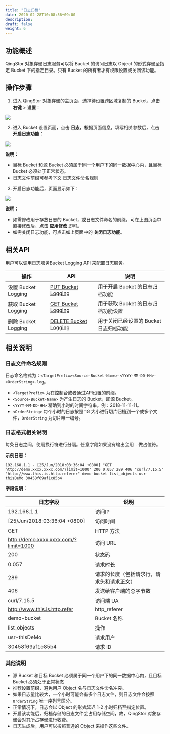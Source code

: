 ```yaml
---
title: "日志归档"
date: 2020-02-28T10:08:56+09:00
description:
draft: false
weight: 6
---
```


## 功能概述

QingStor 对象存储日志服务可以将 Bucket 的访问日志以 Object 的形式存储至指定 Bucket 下的指定目录。只有 Bucket 的所有者才有权限设置或关闭该功能。

## 操作步骤

1. 进入 QingStor 对象存储的主页面，选择待设置跨区域复制的 Bucket，点击 **右键** > **设置**：

 ![](/storage/object-storage/_images/set_bucket_logging1.png)

2. 进入 Bucket 设置页面，点击 **日志**，根据页面信息，填写相关参数后，点击 **开启日志功能**：

 ![](/storage/object-storage/_images/set_bucket_logging2.png)

 **说明：**
   - 目标 Bucket 和源 Bucket 必须属于同一个用户下的同一数据中心内，且目标 Bucket 必须处于正常状态。
   - 日志文件前缀可参考下文 [日志文件命名规则](#日志文件命名规则)
   

3. 开启日志功能后，页面显示如下：

 ![](/storage/object-storage/_images/set_bucket_logging3.png)

 **说明：**
   - 如需修改用于存放日志的 Bucket，或日志文件命名的前缀，可在上图页面中直接修改后，点击 **应用修改** 即可。
   - 如需关闭日志功能，可点击如上页面中的 **关闭日志功能**。


## 相关API

用户可以调用日志服务Bucket Logging API 来配置日志服务。

|操作|API|说明|
|--|--|--|
|设置 Bucket Logging|[PUT Bucket Logging](/storage/object-storage/api/bucket/logging/put_logging)|用于开启 Bucket 的日志归档功能|
|获取 Bucket Logging|[GET Bucket Logging](/storage/object-storage/api/bucket/logging/get_logging)|用于获取 Bucket 的日志归档功能设置|
|删除 Bucket Logging|[DELETE Bucket Logging](/storage/object-storage/api/bucket/logging/delete_logging)|用于关闭已经设置的 Bucket 日志归档功能|

## 相关说明

### 日志文件命名规则

日志命名格式为：`<TargetPrefix><Source-Bucket-Name>-<YYYY-MM-DD-HH>-<OrderString>.log`。
- `<TargetPrefix>` 为在控制台或者通过API设置的前缀。
- `<Source-Bucket-Name>` 为产生日志的 Bucket，即源 Bucket。
- `<YYYY-MM-DD-HH>` 精确到小时的时间字符串。例：2018-11-11-11。
- `<OrderString>` 每个小时的日志按照 1G 大小进行切片归档到一个或多个文件，`OrderString` 为切片唯一编号。

### 日志格式相关说明

每条日志之间，使用换行符进行分隔。任意字段如果没有输出会用 `-` 做占位符。

**示例日志：**

	192.168.1.1 - [25/Jun/2018:03:36:04 +0800] "GET http://demo.xxxx.xxxx.com/?limit=1000" 200 0.057 289 406 "curl/7.15.5" "http://www.this.is.http.referer" demo-bucket list_objects usr-thisDeMo 30458f69af1c85b4

**字段说明：**

|日志字段|说明|
|--|--|
|192.168.1.1|访问IP|
|[25/Jun/2018:03:36:04 +0800]|访问时间|
|GET|HTTP 方法|
|http://demo.xxxx.xxxx.com/?limit=1000 |访问 URL|
|200 | 状态码|
|0.057|请求时长|
|289|请求的长度（包括请求行，请求头和请求正文）|
|406|发送给客户端的总字节数|
|curl/7.15.5|访问端 UA|
|http://www.this.is.http.refer | http_referer|
|demo-bucket|Bucket 名称|
|list_objects|操作|
|usr-thisDeMo|请求用户|
|30458f69af1c85b4|请求 ID|

### 其他说明

- 源 Bucket 和目标 Bucket 必须属于同一个用户下的同一数据中心内，且目标 Bucket 必须处于正常状态
- 推荐设置前缀，避免用户 Object 名与日志文件命名冲突。
- 如果日志量比较大，一个小时可能会有多个日志文件，则日志文件会按照 `OrderString` 唯一序列号区分。
- 正常情况下，日志会以 Object 的形式延迟 1-2 小时归档至指定位置。
- 开启该功能后，归档存储的日志文件会占用存储空间，故，QingStor 对象存储会对其所占存储进行收费。
- 日志生成后，用户可以按照普通的 Object 来操作这些文件。


